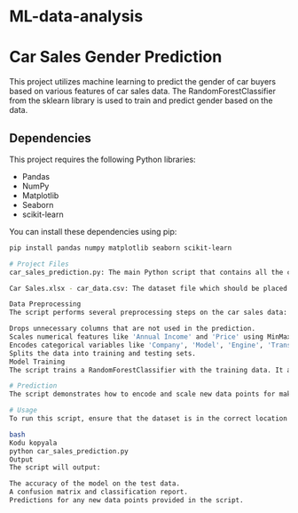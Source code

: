 # ML-data-analysis

# Car Sales Gender Prediction

This project utilizes machine learning to predict the gender of car buyers based on various features of car sales data. The RandomForestClassifier from the sklearn library is used to train and predict gender based on the data.

## Dependencies

This project requires the following Python libraries:

- Pandas
- NumPy
- Matplotlib
- Seaborn
- scikit-learn

You can install these dependencies using pip:

```bash
pip install pandas numpy matplotlib seaborn scikit-learn

# Project Files
car_sales_prediction.py: The main Python script that contains all the code for preprocessing data, training the RandomForest model, and making predictions.

Car Sales.xlsx - car_data.csv: The dataset file which should be placed in the same directory as the script.

Data Preprocessing
The script performs several preprocessing steps on the car sales data:

Drops unnecessary columns that are not used in the prediction.
Scales numerical features like 'Annual Income' and 'Price' using MinMaxScaler.
Encodes categorical variables like 'Company', 'Model', 'Engine', 'Transmission', 'Color', and 'Body Style' into numerical values.
Splits the data into training and testing sets.
Model Training
The script trains a RandomForestClassifier with the training data. It also evaluates the model on the test data and prints the accuracy and a confusion matrix.

# Prediction
The script demonstrates how to encode and scale new data points for making predictions using the trained model. It prints out the predicted gender based on the model.

# Usage
To run this script, ensure that the dataset is in the correct location and simply execute the Python file:

bash
Kodu kopyala
python car_sales_prediction.py
Output
The script will output:

The accuracy of the model on the test data.
A confusion matrix and classification report.
Predictions for any new data points provided in the script.
